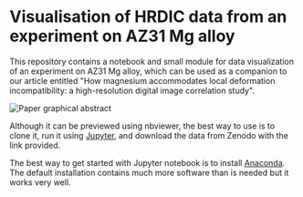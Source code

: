 # Visualisation of HRDIC data from an experiment on AZ31 Mg alloy

This repository contains a notebook and small module for data visualization of an experiment on AZ31 Mg alloy, which can be used as a companion to our article entitled "How magnesium accommodates local deformation incompatibility: a high-resolution digital image correlation study".

![Paper graphical abstract](https://www.dropbox.com/s/ipa658hvh0wcepx/az31_graphical_abstract.png?dl=1)

Although it can be previewed using nbviewer, the best way to use is to clone it, run it using [Jupyter](http://jupyter.org/), and download the data from Zenodo with the link provided.

The best way to get started with Jupyter notebook is to install [Anaconda](https://www.continuum.io/downloads). The default installation contains much more software than is needed but it works very well. 
